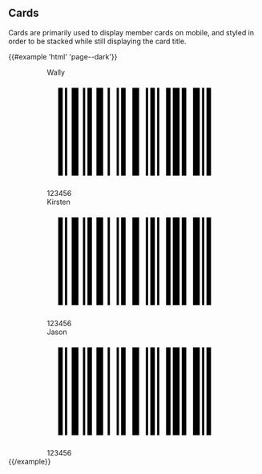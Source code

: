 ## Cards

Cards are primarily used to display member cards on mobile, and styled in order to be stacked while still displaying the card title.

{{#example 'html' 'page--dark'}}
<!-- hide -->
<div style="width: 350px; margin: 0 auto;">
<!-- /hide -->
<div class="card-list">
  <div class="card">
    <div class="card--title">Wally</div>
    <div class="text-center">
      <svg class="card--barcode" viewBox="0 0 156 100" xmlns="http://www.w3.org/2000/svg" version="1.1">
        <!-- ... -->
        <g transform="translate(10, 10)" style="fill:#000000;"><rect x="0" y="0" width="4" height="78"></rect><rect x="6" y="0" width="2" height="78"></rect><rect x="12" y="0" width="6" height="78"></rect><rect x="22" y="0" width="2" height="78"></rect><rect x="26" y="0" width="4" height="78"></rect><rect x="34" y="0" width="6" height="78"></rect><rect x="44" y="0" width="2" height="78"></rect><rect x="52" y="0" width="2" height="78"></rect><rect x="56" y="0" width="4" height="78"></rect><rect x="66" y="0" width="6" height="78"></rect><rect x="78" y="0" width="2" height="78"></rect><rect x="82" y="0" width="4" height="78"></rect><rect x="88" y="0" width="2" height="78"></rect><rect x="96" y="0" width="4" height="78"></rect><rect x="102" y="0" width="6" height="78"></rect><rect x="110" y="0" width="4" height="78"></rect><rect x="120" y="0" width="6" height="78"></rect><rect x="128" y="0" width="2" height="78"></rect><rect x="132" y="0" width="4" height="78"></rect></g>
        <!-- /... -->
      </svg>
      <div class="card--number">123456</div>
    </div>
  </div>
  <div class="card">
    <div class="card--title">Kirsten</div>
    <div class="text-center">
      <svg class="card--barcode" viewBox="0 0 156 100" xmlns="http://www.w3.org/2000/svg" version="1.1">
        <!-- ... -->
        <g transform="translate(10, 10)" style="fill:#000000;"><rect x="0" y="0" width="4" height="78"></rect><rect x="6" y="0" width="2" height="78"></rect><rect x="12" y="0" width="6" height="78"></rect><rect x="22" y="0" width="2" height="78"></rect><rect x="26" y="0" width="4" height="78"></rect><rect x="34" y="0" width="6" height="78"></rect><rect x="44" y="0" width="2" height="78"></rect><rect x="52" y="0" width="2" height="78"></rect><rect x="56" y="0" width="4" height="78"></rect><rect x="66" y="0" width="6" height="78"></rect><rect x="78" y="0" width="2" height="78"></rect><rect x="82" y="0" width="4" height="78"></rect><rect x="88" y="0" width="2" height="78"></rect><rect x="96" y="0" width="4" height="78"></rect><rect x="102" y="0" width="6" height="78"></rect><rect x="110" y="0" width="4" height="78"></rect><rect x="120" y="0" width="6" height="78"></rect><rect x="128" y="0" width="2" height="78"></rect><rect x="132" y="0" width="4" height="78"></rect></g>
        <!-- /... -->
      </svg>
      <div class="card--number">123456</div>
    </div>
  </div>
  <div class="card">
    <div class="card--title">Jason</div>
    <div class="text-center">
      <svg class="card--barcode" viewBox="0 0 156 100" xmlns="http://www.w3.org/2000/svg" version="1.1">
        <!-- ... -->
        <g transform="translate(10, 10)" style="fill:#000000;"><rect x="0" y="0" width="4" height="78"></rect><rect x="6" y="0" width="2" height="78"></rect><rect x="12" y="0" width="6" height="78"></rect><rect x="22" y="0" width="2" height="78"></rect><rect x="26" y="0" width="4" height="78"></rect><rect x="34" y="0" width="6" height="78"></rect><rect x="44" y="0" width="2" height="78"></rect><rect x="52" y="0" width="2" height="78"></rect><rect x="56" y="0" width="4" height="78"></rect><rect x="66" y="0" width="6" height="78"></rect><rect x="78" y="0" width="2" height="78"></rect><rect x="82" y="0" width="4" height="78"></rect><rect x="88" y="0" width="2" height="78"></rect><rect x="96" y="0" width="4" height="78"></rect><rect x="102" y="0" width="6" height="78"></rect><rect x="110" y="0" width="4" height="78"></rect><rect x="120" y="0" width="6" height="78"></rect><rect x="128" y="0" width="2" height="78"></rect><rect x="132" y="0" width="4" height="78"></rect></g>
        <!-- /... -->
      </svg>
      <div class="card--number">123456</div>
    </div>
  </div>
</div>
<!-- hide -->
</div>
<!-- /hide -->
{{/example}}
